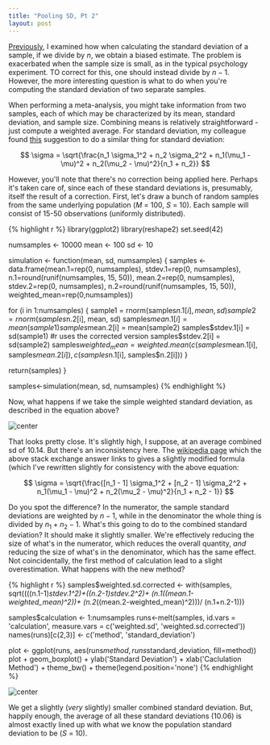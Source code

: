 ```yaml
---
title: "Pooling SD, Pt 2"
layout: post
---
```


[Previously][link1], I examined how when calculating the standard deviation of a sample, if we divide by $n$, we obtain a biased estimate.  The problem is exacerbated when the sample size is small, as in the typical psychology experiment.  TO correct for this, one should instead divide by $n - 1$.  However, the more interesting question is what to do when you're computing the standard deviation of two separate samples.

When performing a meta-analysis, you might take information from two samples, each of which may be characterized by its mean, standard deviation, and sample size.  Combining means is relatively straightforward - just compute a weighted average.  For standard deviation, my colleague found [this][link2] suggestion to do a similar thing for standard deviation:

$$
  \sigma = \sqrt{\frac{n_1 \sigma_1^2 + n_2 \sigma_2^2 + n_1(\mu_1 - \mu)^2 + n_2(\mu_2 - \mu)^2}{n_1 + n_2}} 
$$

However, you'll note that there's no correction being applied here.  Perhaps it's taken care of, since each of these standard deviations is, presumably, itself the result of a correction.  First, let's draw a bunch of random samples from the same underlying population (*M* = 100, *S* = 10).  Each sample will consist of 15-50 observations (uniformly distributed).


{% highlight r %}
library(ggplot2)
library(reshape2)
set.seed(42)

numsamples <- 10000
mean <- 100
sd <- 10

simulation <- function(mean, sd, numsamples) {
  samples <- data.frame(mean.1=rep(0, numsamples), 
                        stdev.1=rep(0, numsamples),
                        n.1=round(runif(numsamples, 15, 50)),
                        mean.2=rep(0, numsamples),
                        stdev.2=rep(0, numsamples),
                        n.2=round(runif(numsamples, 15, 50)),
                        weighted_mean=rep(0,numsamples))
  
  for (i in 1:numsamples) {
    sample1 = rnorm(samples$n.1[i], mean, sd)
    sample2 = rnorm(samples$n.2[i], mean, sd)
    samples$mean.1[i] = mean(sample1)
    samples$mean.2[i] = mean(sample2)
    samples$stdev.1[i] = sd(sample1) #r uses the corrected version
    samples$stdev.2[i] = sd(sample2)
    samples$weighted_mean = weighted.mean(c(samples$mean.1[i], samples$mean.2[i]), c(samples$n.1[i], samples$n.2[i]))
  }
  
  return(samples)
}

samples<-simulation(mean, sd, numsamples)
{% endhighlight %}

Now, what happens if we take the simple weighted standard deviation, as described in the equation above?

![center](/../figs/pooling_sd_2/unnamed-chunk-2-1.png) 

That looks pretty close.  It's slightly high, I suppose, at an average combined sd of 10.14.  But there's an inconsistency here.  The [wikipedia page][link3] which the above stack exchange answer links to gives a slightly modified formula (which I've rewritten slightly for consistency with the above equation:

$$
  \sigma = \sqrt{\frac{[n_1 - 1] \sigma_1^2 + [n_2 - 1] \sigma_2^2 + n_1(\mu_1 - \mu)^2 + n_2(\mu_2 - \mu)^2}{n_1 + n_2 - 1}} 
$$

Do you spot the difference?  In the numerator, the sample standard deviations are weighted by $n - 1$, while in the denominator the whole thing is divided by $n_1 + n_2 - 1$.  What's this going to do to the combined standard deviation?  It should make it slightly smaller.  We're effectively reducing the size of what's in the numerator, which reduces the overall quantity, *and* reducing the size of what's in the denominator, which has the same effect.  Not coincidentally, the first method of calculation lead to a slight overestimation.  What happens with the new method?


{% highlight r %}
samples$weighted.sd.corrected <- with(samples, 
                 sqrt((((n.1-1)*stdev.1^2)+((n.2-1)*stdev.2^2)+
                         (n.1*((mean.1-weighted_mean)^2))+
                         (n.2*((mean.2-weighted_mean)^2)))/
                        (n.1+n.2-1)))

samples$calculation <- 1:numsamples
runs<-melt(samples, id.vars = 'calculation', measure.vars = c('weighted.sd', 
                                                              'weighted.sd.corrected'))
names(runs)[c(2,3)] <- c('method', 'standard_deviation')

plot <- ggplot(runs, aes(runs$method, runs$standard_deviation, 
                         fill=method))
plot + geom_boxplot() + 
  ylab('Standard Deviation') + xlab('Caclulation Method') + 
  theme_bw() + 
  theme(legend.position='none')
{% endhighlight %}

![center](/../figs/pooling_sd_2/unnamed-chunk-3-1.png) 

We get a slightly (*very* slightly) smaller combined standard deviation.  But, happily enough, the average of all these standard deviations (10.06) is almost exactly lined up with what we know the population standard deviation to be (*S* = 10).  


[link1]: <http://riddlet.github.io/Pooling-SD/>
[link2]: <http://stats.stackexchange.com/questions/55999/is-it-possible-to-find-the-combined-standard-deviation>
[link3]: <http://en.wikipedia.org/wiki/Standard_deviation#Sample-based_statistics>
